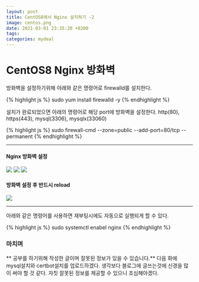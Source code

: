 ```yaml
---
layout: post
title: CentOS8에서 Nginx 설치하기 -2
image: centos.png
date: 2021-03-01 23:35:20 +0200
tags:
categories: mydeal
---
```


# CentOS8 Nginx 방화벽

방화벽을 설정하기위해 아래와 같은 명령어로 firewalld를 설치한다.

{% highlight js %}
sudo yum install firewalld -y
{% endhighlight %}

설치가 완료되었으면 아래의 명령어로 해당 port에 방화벽을 설정한다. http(80), https(443), mysql(3306), mysqlx(33060)

{% highlight js %}
sudo firewall-cmd --zone=public --add-port=80/tcp --permanent
{% endhighlight %}

***

#### Nginx 방화벽 설정
![]({{site.baseurl}}/images/mydeal/영구적으로-포트를-추가한다-방화벽설정.PNG)
![]({{site.baseurl}}/images/mydeal/https-방화벽.PNG)
![]({{site.baseurl}}/images/mydeal/mysql-방화벽.PNG)

#### 방화벽 설정 후 반드시 reload
![]({{site.baseurl}}/images/mydeal/방화벽-reload.PNG)

***

아래와 같은 명령어를 사용하면 재부팅시에도 자동으로 실행되게 할 수 있다.

{% highlight js %}
  sudo systemctl enabel nginx
{% endhighlight %}

### 마치며
** 공부를 하기위해 작성한 글이며 잘못된 정보가 있을 수 있습니다.**
다음 화에 mysql설치와 certbot설치를 업로드하겠다.
생각보다 블로그에 글쓰는것에 신경을 많이 써야 할 것 같다.
자칫 잘못된 정보를 제공할 수 있으니 조심해야겠다.

